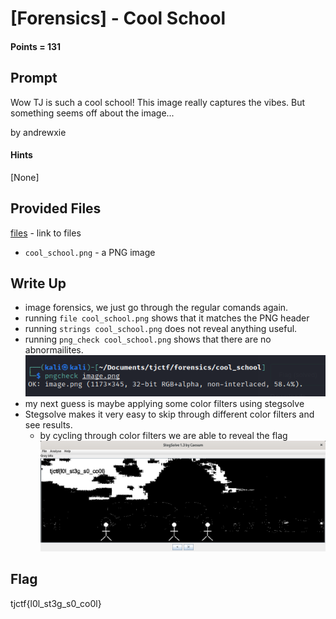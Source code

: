 # \[Forensics\] - Cool School

#### Points = 131

## Prompt

Wow TJ is such a cool school! This image really captures the vibes. But something seems off about the image...

by andrewxie

#### Hints
\[None\]

## Provided Files
[files](../../files/tjctf-2022/cool_school) - link to files

- `cool_school.png` - a PNG image

## Write Up

- image forensics, we just go through the regular comands again.
- running `file cool_school.png` shows that it matches the PNG header
- running `strings cool_school.png` does not reveal anything useful.
- running `png_check cool_school.png` shows that there are no abnormailites.
	![pngcheck|500](../images/tjctf-2022/cool_pngcheck.png)
- my next guess is maybe applying some color filters using stegsolve
- Stegsolve makes it very easy to skip through different color filters and see results.
	- by cycling through color filters we are able to reveal the flag
![stegsolve|800](../images/tjctf-2022/cool_school.png)


## Flag

tjctf{l0l_st3g_s0_co0l}